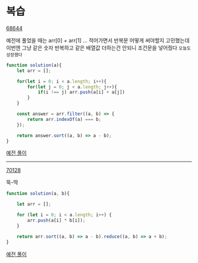 # 복습

[68644](https://programmers.co.kr/learn/courses/30/lessons/68644?language=javascript)


예전에 풀었을 때는 arr[0] + arr[1] ... 적어가면서 반복문 어떻게 써야할지 고민했는데
이번엔 그냥 같은 숫자 반복하고 같은 배열값 더하는건 안되니 조건문을 넣어줬다 `오늘도 성장했다`
```js
function solution(a){
    let arr = [];

    for(let i = 0; i < a.length; i++){
        for(let j = 0; j < a.length; j++){
            if(i !== j) arr.push(a[i] + a[j])
        }
    }

    const answer = arr.filter((a, b) => {
        return arr.indexOf(a) === b;
    });

    return answer.sort((a, b) => a - b);
}
```

[예전 풀이](https://github.com/ppotatoG/TIL/tree/master/programmers/68644)

---
[70128](https://programmers.co.kr/learn/courses/30/lessons/70128?language=javascript)

뚝-딱
```js
function solution(a, b){

    let arr = [];

    for (let i = 0; i < a.length; i++) {
        arr.push(a[i] * b[i]);
    }

    return arr.sort((a, b) => a - b).reduce((a, b) => a + b);
}
```

[예전 풀이](https://github.com/ppotatoG/TIL/tree/master/programmers/70128)
